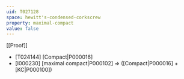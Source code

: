 ```yaml
---
uid: T027128
space: hewitt's-condensed-corkscrew
property: maximal-compact
value: false
---
```

[[Proof]]

* [T024144] [Compact|P000016]
* [I000230] [maximal compact|P000102] => ([Compact|P000016] + [KC|P000100])

